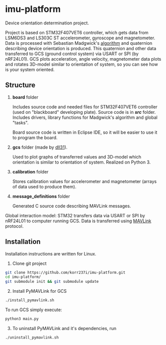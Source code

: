 # imu-platform
Device orientation determination project.

Project is based on STM32F407VET6 controller, which gets data from LSM6DS3 and LS303C ST accelerometer, gyroscope and magnetometer. Data is processed with Sebastian Madgwick's [algorithm](http://x-io.co.uk/res/doc/madgwick_internal_report.pdf) and quaternion describing device orientation is produced. This quaternion and other data transferred to GCS (ground control system) via USART or SPI (by nRF24L01). GCS plots acceleration, angle velocity, magnetometer data plots and rotates 3D-model similar to orientation of system, so you can see how is your system oriented.

## Structure
1. **board** folder

   Includes source code and needed files for STM32F407VET6 controller (used on "blackboard" developing plate).
   Source code is in **_src_** folder. Includes drivers, library functions for Madgwick's algorithm and global "tasks".
   
   Board source code is written in Eclipse IDE, so it will be easier to use it to program the board.
   
2. **gcs** folder (made by [dll31](https://github.com/dll31)).

   Used to plot graphs of transferred values and 3D-model which orientation is similar to orientation of system. Realized on Python 3.

3. **calibration** folder

   Stores calibration values for accelerometer and magnetometer (arrays of data used to produce them).

4. **message_definitions** folder

   Generated C source code describing MAVLink messages.

Global interaction model: STM32 transfers data via USART or SPI by nRF24L01 to computer running GCS. Data is transferred using [MAVLink](https://mavlink.io/en/) protocol.

## Installation

Installation instructions are written for Linux.

1. Clone git project

```bash
git clone https://github.com/korr237i/imu-platform.git
cd imu-platform/
git submodule init && git submodule update
```

2. Install PyMAVLink for GCS

```bash
./install_pymavlink.sh
```

 To run GCS simply execute:

```bash
python3 main.py
```

3. To uninstall PyMAVLink and it's dependencies, run
```bash
./uninstall_pymavlink.sh
```